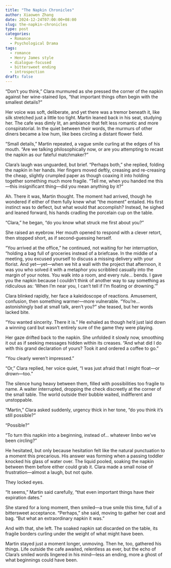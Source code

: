 ```yaml
---
title: "The Napkin Chronicles"
author: Xiaowen Zhang
date: 2024-12-24T07:00:00+08:00
slug: the-napkin-chronicles
type: post
categories:
  - Romance
  - Psychological Drama
tags:
  - romance
  - Henry James style
  - dialogue-focused
  - bittersweet ending
  - introspection
draft: false
---
```


“Don’t you think,” Clara murmured as she pressed the corner of the napkin against her wine-stained lips, “that important things often begin with the smallest details?”

Her voice was soft, deliberate, and yet there was a tremor beneath it, like silk stretched just a little too tight. Martin leaned back in his seat, studying her. The cafe was dimly lit, an ambiance that felt less romantic and more conspiratorial. In the quiet between their words, the murmurs of other diners became a low hum, like bees circling a distant flower field.

“Small details,” Martin repeated, a vague smile curling at the edges of his mouth. “Are we talking philosophically now, or are you attempting to recast the napkin as our fateful matchmaker?”

Clara’s laugh was unguarded, but brief. “Perhaps both,” she replied, folding the napkin in her hands. Her fingers moved deftly, creasing and re-creasing the cheap, slightly crumpled paper as though coaxing it into holding together something much more fragile. “Tell me, when you handed me this—this insignificant thing—did you mean anything by it?”

Ah. There it was, Martin thought. The moment had arrived, though he wondered if either of them fully knew what “the moment” entailed. His first instinct was to deflect, but what would that accomplish? Instead, he sighed and leaned forward, his hands cradling the porcelain cup on the table.

“Clara,” he began, “do you know what struck me first about you?”

She raised an eyebrow. Her mouth opened to respond with a clever retort, then stopped short, as if second-guessing herself.

“You arrived at the office,” he continued, not waiting for her interruption, “holding a bag full of groceries instead of a briefcase. In the middle of a meeting, you excused yourself to discuss a missing delivery with your florist. And yet—yet—when we hit a wall with the project that afternoon, it was you who solved it with a metaphor you scribbled casually into the margin of your notes. You walk into a room, and every rule… bends. I gave you the napkin because I couldn’t think of another way to say something as ridiculous as: ‘When I’m near you, I can’t tell if I’m floating or drowning.’”

Clara blinked rapidly, her face a kaleidoscope of reactions. Amusement, confusion, then something warmer—more vulnerable. “You’re… astonishingly bad at small talk, aren’t you?” she teased, but her words lacked bite.

“You wanted sincerity. There it is.” He exhaled as though he’d just laid down a winning card but wasn’t entirely sure of the game they were playing.

Her gaze drifted back to the napkin. She unfolded it slowly now, smoothing it out as if seeking messages hidden within its creases. “And what did I do with this grand declaration of yours? Took it and ordered a coffee to go.”

“You clearly weren’t impressed.”

“Or,” Clara replied, her voice quiet, “I was just afraid that I might float—or drown—too.”

The silence hung heavy between them, filled with possibilities too fragile to name. A waiter interrupted, dropping the check discreetly at the corner of the small table. The world outside their bubble waited, indifferent and unstoppable.

“Martin,” Clara asked suddenly, urgency thick in her tone, “do you think it’s still possible?” 

“Possible?”

“To turn this napkin into a beginning, instead of… whatever limbo we’ve been circling?” 

He hesitated, but only because hesitation felt like the natural punctuation to a moment this precarious. His answer was forming when a passing toddler knocked his glass of water over. The liquid pooled, soaking the napkin between them before either could grab it. Clara made a small noise of frustration—almost a laugh, but not quite.

They locked eyes.

“It seems,” Martin said carefully, “that even important things have their expiration dates.”

She stared for a long moment, then smiled—a true smile this time, full of a bittersweet acceptance. “Perhaps,” she said, moving to gather her coat and bag. “But what an extraordinary napkin it was.”

And with that, she left. The soaked napkin sat discarded on the table, its fragile borders curling under the weight of what might have been.

Martin stayed just a moment longer, unmoving. Then he, too, gathered his things. Life outside the cafe awaited, relentless as ever, but the echo of Clara’s smiled words lingered in his mind—less an ending, more a ghost of what beginnings could have been.